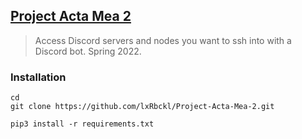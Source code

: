 ## [Project Acta Mea 2](http://lxrbckl.com/Project-Acta-Mea-2)
> Access Discord servers and nodes you want to ssh into with a Discord bot. Spring 2022.

### Installation
```
cd
git clone https://github.com/lxRbckl/Project-Acta-Mea-2.git

pip3 install -r requirements.txt
```
